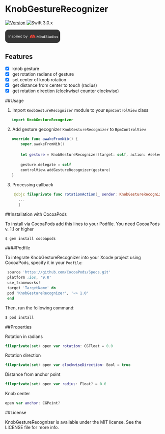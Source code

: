 # KnobGestureRecognizer

[![Version](https://img.shields.io/cocoapods/v/KnobGestureRecognizer.svg?style=flat)](http://cocoapods.org/pods/KnobGestureRecognizer)
![Swift 3.0.x](https://img.shields.io/badge/Swift-3.0.x-orange.svg)


[![TheMindStudios](https://github.com/TheMindStudios/KnobGestureRecognizer/blob/readme/logo.png?raw=true)](https://themindstudios.com/)
## Features

  - [x] knob gesture
  - [x] get rotation radians of gesture
  - [x] set center of knob rotation
  - [x] get distance from center to touch (radius)
  - [x] get rotation direction (clockwise/ counter clockwise)

##Usage

  1. Import `KnobGestureRecognizer` module to your `BpmControlView` class

  ```swift
     import KnobGestureRecognizer
  ```
  2. Add gesture gecognizer `KnobGestureRecognizer` to `BpmControlView`

  ```swift
     override func awakeFromNib() {
         super.awakeFromNib()

         let gesture = KnobGestureRecognizer(target: self, action: #selector(rotationAction(_:)), to: controlView)

         gesture.delegate = self
         controlView.addGestureRecognizer(gesture)
     } 
  ```
  3. Processing callback 

  ```swift
      @objc fileprivate func rotationAction(_ sender: KnobGestureRecognizer) {
        ...
        }
  ```

##Installation with CocoaPods

   To install via CocoaPods add this lines to your Podfile. You need CocoaPods v. 1.1 or higher

   ```bash
   $ gem install cocoapods
   ```
####Podfile

To integrate KnobGestureRecognizer into your Xcode project using CocoaPods, specify it in your `Podfile`:

  ```ruby
   source 'https://github.com/CocoaPods/Specs.git'
   platform :ios, '9.0'
   use_frameworks!
   target 'TargetName' do
   pod 'KnobGestureRecognizer', '~> 1.0'
   end
  ```

Then, run the following command:

  ```bash
  $ pod install
  ```

##Properties

 Rotation in radians
 ```swift
 fileprivate(set) open var rotation: CGFloat = 0.0
 ```
 Rotation direction
 ```swift
 fileprivate(set) open var clockwiseDirection: Bool = true
 ```
 Distance from anchor point
 ```swift
 fileprivate(set) open var radius: Float? = 0.0
 ```
 Knob center
 ```swift
 open var anchor: CGPoint?
 ```
##License

KnobGestureRecognizer is available under the MIT license. See the LICENSE file for more info.

